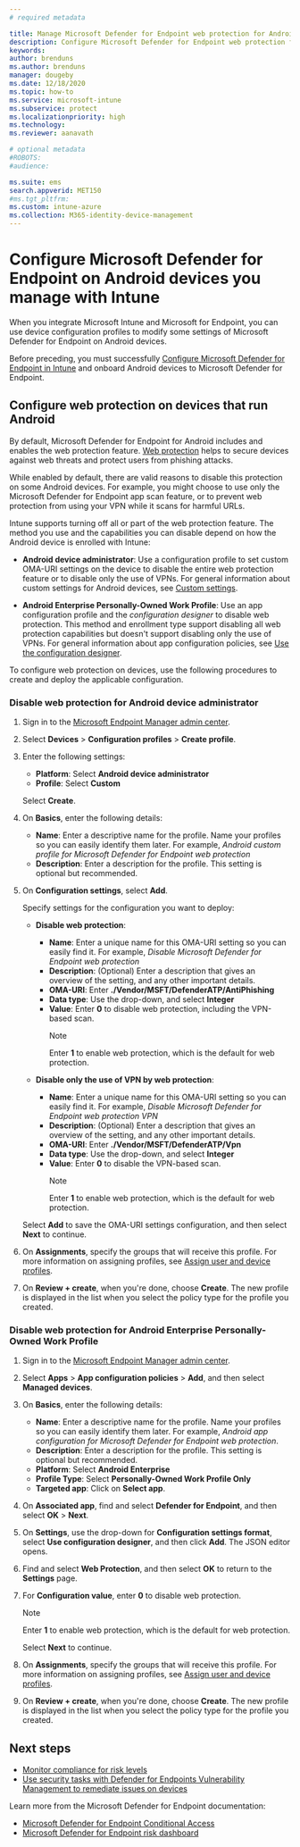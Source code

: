 ```yaml
---
# required metadata

title: Manage Microsoft Defender for Endpoint web protection for Android devices in Microsoft Intune - Azure | Microsoft Docs
description: Configure Microsoft Defender for Endpoint web protection for Android in Intune.
keywords:
author: brenduns 
ms.author: brenduns
manager: dougeby
ms.date: 12/18/2020
ms.topic: how-to
ms.service: microsoft-intune
ms.subservice: protect
ms.localizationpriority: high
ms.technology:
ms.reviewer: aanavath

# optional metadata
#ROBOTS:
#audience:

ms.suite: ems
search.appverid: MET150
#ms.tgt_pltfrm:
ms.custom: intune-azure
ms.collection: M365-identity-device-management
---
```


# Configure Microsoft Defender for Endpoint on Android devices you manage with Intune

When you integrate Microsoft Intune and Microsoft for Endpoint, you can use device configuration profiles to modify some settings of Microsoft Defender for Endpoint on Android devices.

Before preceding, you must successfully [Configure Microsoft Defender for Endpoint in Intune](../protect/advanced-threat-protection-configure.md) and onboard Android devices to Microsoft Defender for Endpoint.

## Configure web protection on devices that run Android

By default, Microsoft Defender for Endpoint for Android includes and enables the web protection feature. [Web protection](/windows/security/threat-protection/microsoft-defender-atp/web-protection-overview) helps to secure devices against web threats and protect users from phishing attacks.

While enabled by default, there are valid reasons to disable this protection on some Android devices. For example, you might choose to use only the Microsoft Defender for Endpoint app scan feature, or to prevent web protection from using your VPN while it scans for harmful URLs.

Intune supports turning off all or part of the web protection feature. The method you use and the capabilities you can disable depend on how the Android device is enrolled with Intune:

- **Android device administrator**: Use a configuration profile to set custom OMA-URI settings on the device to disable the entire web protection feature or to disable only the use of VPNs. For general information about custom settings for Android devices, see [Custom settings](../configuration/custom-settings-android.md).

- **Android Enterprise Personally-Owned Work Profile**: Use an app configuration profile and the *configuration designer* to disable web protection. This method and enrollment type support disabling all web protection capabilities but doesn't support disabling only the use of VPNs. For general information about app configuration policies, see [Use the configuration designer](../apps/app-configuration-policies-use-android.md#use-the-configuration-designer).

To configure web protection on devices, use the following procedures to create and deploy the applicable configuration.

### Disable web protection for Android device administrator

1. Sign in to the [Microsoft Endpoint Manager admin center](https://go.microsoft.com/fwlink/?linkid=2109431).

2. Select **Devices** > **Configuration profiles** > **Create profile**.

3. Enter the following settings:

   - **Platform**: Select **Android device administrator**
   - **Profile**: Select **Custom**

   Select **Create**.

4. On **Basics**, enter the following details:

   - **Name**: Enter a descriptive name for the profile. Name your profiles so you can easily identify them later. For example, *Android custom profile for Microsoft Defender for Endpoint web protection*
   - **Description**: Enter a description for the profile. This setting is optional but recommended.

5. On **Configuration settings**, select **Add**.

   Specify settings for the configuration you want to deploy:

   - **Disable web protection**:
     - **Name**: Enter a unique name for this OMA-URI setting so you can easily find it. For example, *Disable Microsoft Defender for Endpoint web protection*
     - **Description**: (Optional) Enter a description that gives an overview of the setting, and any other important details.
     - **OMA-URI**: Enter **./Vendor/MSFT/DefenderATP/AntiPhishing**
     - **Data type**: Use the drop-down, and select **Integer**
     - **Value**: Enter **0** to disable web protection, including the VPN-based scan.
       > [!NOTE]
       > Enter **1** to enable web protection, which is the default for web protection.

   - **Disable only the use of VPN by web protection**:
     - **Name**: Enter a unique name for this OMA-URI setting so you can easily find it. For example, *Disable Microsoft Defender for Endpoint web protection VPN*
     - **Description**: (Optional) Enter a description that gives an overview of the setting, and any other important details.
     - **OMA-URI**: Enter **./Vendor/MSFT/DefenderATP/Vpn**
     - **Data type**: Use the drop-down, and select **Integer**
     - **Value**: Enter **0** to disable the VPN-based scan.
       > [!NOTE]
       > Enter **1** to enable web protection, which is the default for web protection.

   Select **Add** to save the OMA-URI settings configuration, and then select **Next** to continue.

6. On **Assignments**, specify the groups that will receive this profile. For more information on assigning profiles, see [Assign user and device profiles](../configuration/device-profile-assign.md).

7. On **Review + create**, when you're done, choose **Create**. The new profile is displayed in the list when you select the policy type for the profile you created.

### Disable web protection for Android Enterprise Personally-Owned Work Profile

1. Sign in to the [Microsoft Endpoint Manager admin center](https://go.microsoft.com/fwlink/?linkid=2109431).

2. Select **Apps** > **App configuration policies** > **Add**, and then select **Managed devices**.

3. On **Basics**, enter the following details:

   - **Name**: Enter a descriptive name for the profile. Name your profiles so you can easily identify them later. For example, *Android app configuration for Microsoft Defender for Endpoint web protection*.
   - **Description**: Enter a description for the profile. This setting is optional but recommended.
   - **Platform**: Select **Android Enterprise**
   - **Profile Type**: Select **Personally-Owned Work Profile Only**
   - **Targeted app**: Click on **Select app**.

4. On **Associated app**, find and select **Defender for Endpoint**, and then select **OK** > **Next**.

5. On **Settings**, use the drop-down for **Configuration settings format**, select **Use configuration designer**, and then click **Add**. The JSON editor opens.

6. Find and select **Web Protection**, and then select **OK** to return to the **Settings** page.

7. For **Configuration value**, enter **0** to disable web protection.

   > [!NOTE]
   > Enter **1** to enable web protection, which is the default for web protection.

   Select **Next** to continue.

8. On **Assignments**, specify the groups that will receive this profile. For more information on assigning profiles, see [Assign user and device profiles](../configuration/device-profile-assign.md).

9. On **Review + create**, when you're done, choose **Create**. The new profile is displayed in the list when you select the policy type for the profile you created.

## Next steps

- [Monitor compliance for risk levels](../protect/advanced-threat-protection-monitor.md)
- [Use security tasks with Defender for Endpoints Vulnerability Management to remediate issues on devices](../protect/atp-manage-vulnerabilities.md)

Learn more from the Microsoft Defender for Endpoint documentation:

- [Microsoft Defender for Endpoint Conditional Access](/windows/security/threat-protection/microsoft-defender-atp/conditional-access)
- [Microsoft Defender for Endpoint risk dashboard](/windows/security/threat-protection/microsoft-defender-atp/security-operations-dashboard)